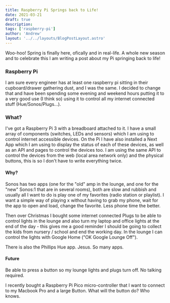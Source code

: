 ```yaml
---
title: Raspberry Pi Springs back to Life!
date: 2021-03-21
draft: true
description:
tags: ['raspberry-pi']
author: 'Andrew'
layout: '../../layouts/BlogPostLayout.astro'
---
```


Woo-hoo! Spring is finally here, ofically and in real-life. A whole new season and to celebrate this I am writing a post about my Pi springing back to life!

### Raspberry Pi
I am sure every engineer has at least one raspberry pi sitting in their cupboard/drawer gathering dust, and I was the same. I decided to change that and have been spending some evening and weekend hours putting it to a very good use (I think so) using it to control all my internet connected stuff (Hue/Sonos/Plugs...).


### What?
I've got a Raspberry Pi 3 with a breadboard attached to it. I have a small array of components (switches, LEDs and sensors) which I am using to control internet accessible devices. On the Pi I have also installed a Next App which I am using to display the status of each of these devices, as well as an API and pages to control the devices too. I am using the same API to control the devices from the web (local area network only) and the physical buttons, this is so I don't have to write everything twice.

#### Why?
Sonos has two apps (one for the "old" amp in the lounge, and one for the "new" Sonos:1 that are in several rooms), both are slow and rubbish and usually all I want to do is play one of my favorites (radio station or playlist). I want a simple way of playing x without having to grab my phone, wait for the app to open and load, change the favorite. Less phone time the better.

Then over Christmas I bought some internet connected Plugs to be able to control lights in the lounge and also turn my laptop and office lights at the end of the day - this gives me a good reminder I should be going to collect the kids from nursery / school and end the working day. In the lounge I can control the lights with Google Home ("OK Google Lounge Off").

There is also the Phillips Hue app. Jesus. So many apps.


#### Future
Be able to press a button so my lounge lights and plugs turn off. No talking required.

I recently bought a Raspberry Pi Pico micro-controller that I want to connect to my Macbook Pro and a large Button. What will the button do? Who knows.
